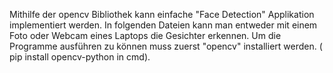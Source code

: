 Mithilfe der opencv Bibliothek kann einfache "Face Detection" Applikation implementiert werden. In folgenden Dateien kann man entweder mit einem Foto oder Webcam eines Laptops die Gesichter erkennen. Um die Programme ausführen zu können muss zuerst "opencv" installiert werden. ( pip install opencv-python in cmd).
